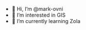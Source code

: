 - 👋 Hi, I’m @mark-ovni
- 👀 I’m interested in GIS
- 🌱 I’m currently learning Zola

<!---
mark-ovni/mark-ovni is a ✨ special ✨ repository because its `README.md` (this file) appears on your GitHub profile.
You can click the Preview link to take a look at your changes.
--->
